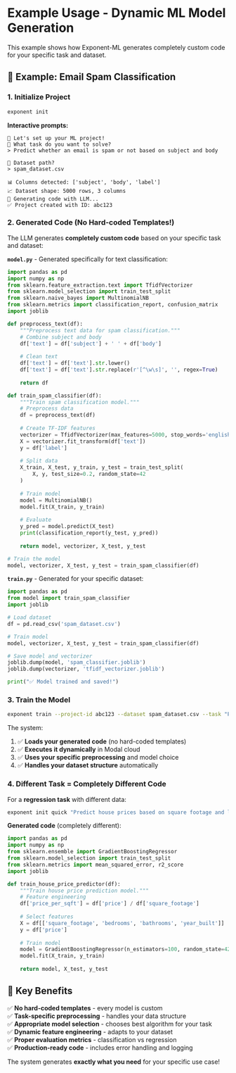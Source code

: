 # Example Usage - Dynamic ML Model Generation

This example shows how Exponent-ML generates completely custom code for your specific task and dataset.

## 🎯 Example: Email Spam Classification

### 1. Initialize Project

```bash
exponent init
```

**Interactive prompts:**
```
🧠 Let's set up your ML project!
💬 What task do you want to solve? 
> Predict whether an email is spam or not based on subject and body

📁 Dataset path? 
> spam_dataset.csv

📊 Columns detected: ['subject', 'body', 'label']
📈 Dataset shape: 5000 rows, 3 columns
🤖 Generating code with LLM...
✅ Project created with ID: abc123
```

### 2. Generated Code (No Hard-coded Templates!)

The LLM generates **completely custom code** based on your specific task and dataset:

**`model.py`** - Generated specifically for text classification:
```python
import pandas as pd
import numpy as np
from sklearn.feature_extraction.text import TfidfVectorizer
from sklearn.model_selection import train_test_split
from sklearn.naive_bayes import MultinomialNB
from sklearn.metrics import classification_report, confusion_matrix
import joblib

def preprocess_text(df):
    """Preprocess text data for spam classification."""
    # Combine subject and body
    df['text'] = df['subject'] + ' ' + df['body']
    
    # Clean text
    df['text'] = df['text'].str.lower()
    df['text'] = df['text'].str.replace(r'[^\w\s]', '', regex=True)
    
    return df

def train_spam_classifier(df):
    """Train spam classification model."""
    # Preprocess data
    df = preprocess_text(df)
    
    # Create TF-IDF features
    vectorizer = TfidfVectorizer(max_features=5000, stop_words='english')
    X = vectorizer.fit_transform(df['text'])
    y = df['label']
    
    # Split data
    X_train, X_test, y_train, y_test = train_test_split(
        X, y, test_size=0.2, random_state=42
    )
    
    # Train model
    model = MultinomialNB()
    model.fit(X_train, y_train)
    
    # Evaluate
    y_pred = model.predict(X_test)
    print(classification_report(y_test, y_pred))
    
    return model, vectorizer, X_test, y_test

# Train the model
model, vectorizer, X_test, y_test = train_spam_classifier(df)
```

**`train.py`** - Generated for your specific dataset:
```python
import pandas as pd
from model import train_spam_classifier
import joblib

# Load dataset
df = pd.read_csv('spam_dataset.csv')

# Train model
model, vectorizer, X_test, y_test = train_spam_classifier(df)

# Save model and vectorizer
joblib.dump(model, 'spam_classifier.joblib')
joblib.dump(vectorizer, 'tfidf_vectorizer.joblib')

print("✅ Model trained and saved!")
```

### 3. Train the Model

```bash
exponent train --project-id abc123 --dataset spam_dataset.csv --task "Predict email spam"
```

The system:
1. ✅ **Loads your generated code** (no hard-coded templates)
2. ✅ **Executes it dynamically** in Modal cloud
3. ✅ **Uses your specific preprocessing** and model choice
4. ✅ **Handles your dataset structure** automatically

### 4. Different Task = Completely Different Code

For a **regression task** with different data:

```bash
exponent init quick "Predict house prices based on square footage and location" --dataset houses.csv
```

**Generated code** (completely different):
```python
import pandas as pd
import numpy as np
from sklearn.ensemble import GradientBoostingRegressor
from sklearn.model_selection import train_test_split
from sklearn.metrics import mean_squared_error, r2_score
import joblib

def train_house_price_predictor(df):
    """Train house price prediction model."""
    # Feature engineering
    df['price_per_sqft'] = df['price'] / df['square_footage']
    
    # Select features
    X = df[['square_footage', 'bedrooms', 'bathrooms', 'year_built']]
    y = df['price']
    
    # Train model
    model = GradientBoostingRegressor(n_estimators=100, random_state=42)
    model.fit(X_train, y_train)
    
    return model, X_test, y_test
```

## 🎯 Key Benefits

✅ **No hard-coded templates** - every model is custom  
✅ **Task-specific preprocessing** - handles your data structure  
✅ **Appropriate model selection** - chooses best algorithm for your task  
✅ **Dynamic feature engineering** - adapts to your dataset  
✅ **Proper evaluation metrics** - classification vs regression  
✅ **Production-ready code** - includes error handling and logging  

The system generates **exactly what you need** for your specific use case! 